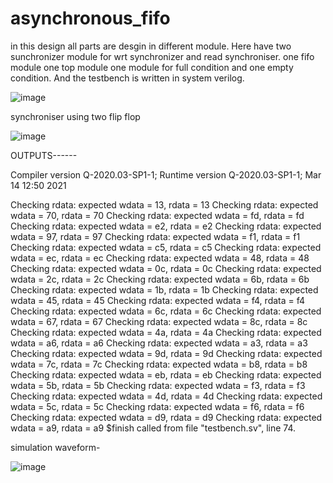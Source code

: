# asynchronous_fifo
in this design all parts are desgin in different module. Here have two sunchronizer module for wrt synchronizer and read synchroniser. one fifo module one top module one module for full condition and one empty condition.
And the testbench is written in system verilog.


![image](https://user-images.githubusercontent.com/72481400/111077783-6c713580-8518-11eb-83e7-8f8824ece83f.png)


synchroniser using two flip flop


![image](https://user-images.githubusercontent.com/72481400/111077754-49468600-8518-11eb-9bfd-87d57d6dcd14.png)



OUTPUTS------


Compiler version Q-2020.03-SP1-1; Runtime version Q-2020.03-SP1-1;  Mar 14 12:50 2021

Checking rdata: expected wdata = 13, rdata = 13
Checking rdata: expected wdata = 70, rdata = 70
Checking rdata: expected wdata = fd, rdata = fd
Checking rdata: expected wdata = e2, rdata = e2
Checking rdata: expected wdata = 97, rdata = 97
Checking rdata: expected wdata = f1, rdata = f1
Checking rdata: expected wdata = c5, rdata = c5
Checking rdata: expected wdata = ec, rdata = ec
Checking rdata: expected wdata = 48, rdata = 48
Checking rdata: expected wdata = 0c, rdata = 0c
Checking rdata: expected wdata = 2c, rdata = 2c
Checking rdata: expected wdata = 6b, rdata = 6b
Checking rdata: expected wdata = 1b, rdata = 1b
Checking rdata: expected wdata = 45, rdata = 45
Checking rdata: expected wdata = f4, rdata = f4
Checking rdata: expected wdata = 6c, rdata = 6c
Checking rdata: expected wdata = 67, rdata = 67
Checking rdata: expected wdata = 8c, rdata = 8c
Checking rdata: expected wdata = 4a, rdata = 4a
Checking rdata: expected wdata = a6, rdata = a6
Checking rdata: expected wdata = a3, rdata = a3
Checking rdata: expected wdata = 9d, rdata = 9d
Checking rdata: expected wdata = 7c, rdata = 7c
Checking rdata: expected wdata = b8, rdata = b8
Checking rdata: expected wdata = eb, rdata = eb
Checking rdata: expected wdata = 5b, rdata = 5b
Checking rdata: expected wdata = f3, rdata = f3
Checking rdata: expected wdata = 4d, rdata = 4d
Checking rdata: expected wdata = 5c, rdata = 5c
Checking rdata: expected wdata = f6, rdata = f6
Checking rdata: expected wdata = d9, rdata = d9
Checking rdata: expected wdata = a9, rdata = a9
$finish called from file "testbench.sv", line 74.



simulation waveform-


![image](https://user-images.githubusercontent.com/72481400/111078289-b0fdd080-851a-11eb-954f-7070e6de9af6.png)
